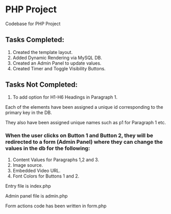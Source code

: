 # PHP Project
Codebase for PHP Project

## Tasks Completed:
1. Created the template layout.
2. Added Dynamic Rendering via MySQL DB.
3. Created an Admin Panel to update values.
4. Created Timer and Toggle Visibility Buttons.

## Tasks Not Completed:
1. To add option for H1-H6 Headings in Paragraph 1.

Each of the elements have been assigned a unique id corresponding to the primary key in the DB.

They also have been assigned unique names such as p1 for Paragraph 1 etc.

### When the user clicks on Button 1 and Button 2, they will be redirected to a form (Admin Panel) where they can change the values in the db for the following:
1. Content Values for Paragraphs 1,2 and 3.
2. Image source.
3. Embedded Video URL.
4. Font Colors for Buttons 1 and 2.

Entry file is index.php

Admin panel file is admin.php

Form actions code has been written in form.php
